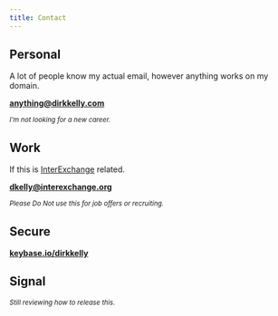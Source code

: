 ```yaml
---
title: Contact
---
```



## Personal

A lot of people know my actual email, however anything works on my domain.

**[anything@dirkkelly.com](mailto:anything@dirkkelly.com)**

<small>_I'm not looking for a new career._</small>

## Work

If this is [InterExchange](https://www.interexchange.org/contact/) related.

**[dkelly@interexchange.org](mailto:dkelly@interexchange.org)**

<small>_Please Do Not use this for job offers or recruiting._</small>

## Secure

**[keybase.io/dirkkelly](https://keybase.io/dirkkelly)**

## Signal

<small>_Still reviewing how to release this._</small>
